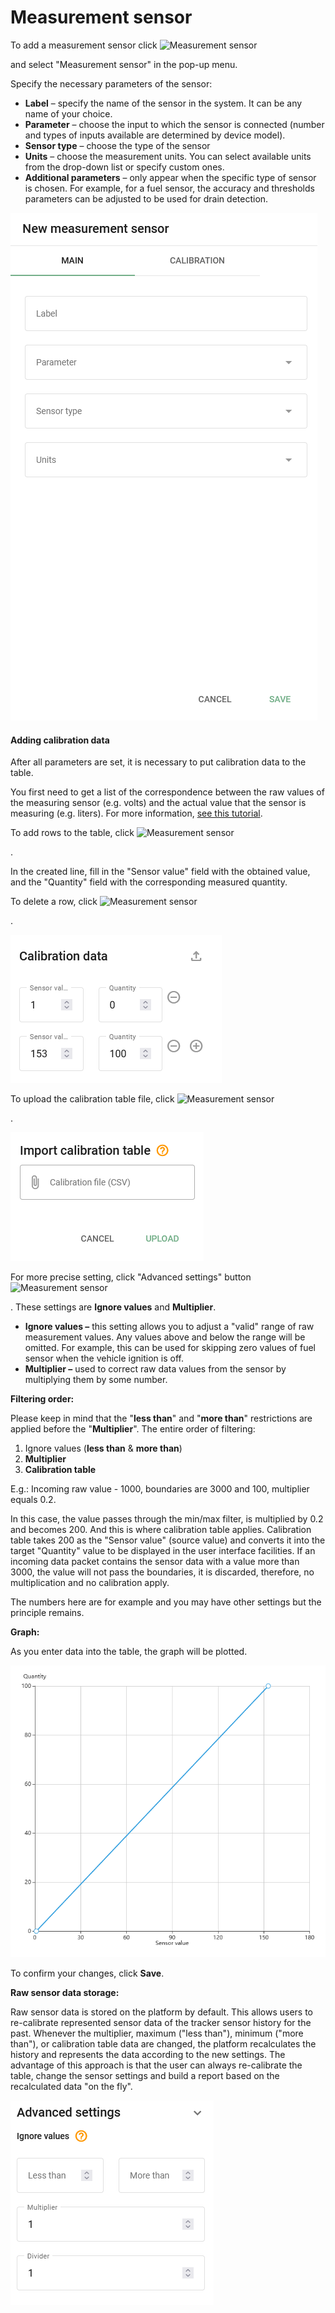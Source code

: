 # Measurement sensor

To add a measurement sensor click ![Measurement sensor](https://www.navixy.com/wp-content/uploads/2021/10/add.png)

and select "Measurement sensor" in the pop-up menu.

Specify the necessary parameters of the sensor:

* **Label** – specify the name of the sensor in the system. It can be any name of your choice.
* **Parameter** – choose the input to which the sensor is connected (number and types of inputs available are determined by device model).
* **Sensor type** – choose the type of the sensor
* **Units** – choose the measurement units. You can select available units from the drop-down list or specify custom ones.
* **Additional parameters** – only appear when the specific type of sensor is chosen. For example, for a fuel sensor, the accuracy and thresholds parameters can be adjusted to be used for drain detection.

![image-20241118-030748.png](../../../../guide-de-litilizateur/appareils-et-parametres/capteurs-pour-vehicules/attachments/image-20241118-030748.png)

#### Adding calibration data

After all parameters are set, it is necessary to put calibration data to the table.

You first need to get a list of the correspondence between the raw values of the measuring sensor (e.g. volts) and the actual value that the sensor is measuring (e.g. liters). For more information, [see this tutorial](https://docs.navixy.com/eco-fleet/fuel-level-sensors).

To add rows to the table, click ![Measurement sensor](https://www.navixy.com/wp-content/uploads/2021/10/add.png)

.

In the created line, fill in the "Sensor value" field with the obtained value, and the "Quantity" field with the corresponding measured quantity.

To delete a row, click ![Measurement sensor](https://www.navixy.com/wp-content/uploads/2021/10/del.png)

.

![image-20241118-030907.png](../../../../guide-de-litilizateur/appareils-et-parametres/capteurs-pour-vehicules/attachments/image-20241118-030907.png)

To upload the calibration table file, click ![Measurement sensor](https://www.navixy.com/wp-content/uploads/2021/10/upload.png)

.

![image-20241118-030950.png](../../../../guide-de-litilizateur/appareils-et-parametres/capteurs-pour-vehicules/attachments/image-20241118-030950.png)

For more precise setting, click "Advanced settings" button ![Measurement sensor](https://www.navixy.com/wp-content/uploads/2021/10/advanced_settings.png)

. These settings are **Ignore values** and **Multiplier**.

* **Ignore values –** this setting allows you to adjust a "valid" range of raw measurement values. Any values above and below the range will be omitted. For example, this can be used for skipping zero values of fuel sensor when the vehicle ignition is off.
* **Multiplier –** used to correct raw data values from the sensor by multiplying them by some number.

**Filtering order:**

Please keep in mind that the "**less than**" and "**more than**" restrictions are\
applied before the "**Multiplier**". The entire order of filtering:

1. Ignore values (**less than** & **more than**)
2. **Multiplier**
3. **Calibration table**

E.g.: Incoming raw value - 1000, boundaries are 3000 and 100, multiplier equals 0.2.

In this case, the value passes through the min/max filter, is multiplied by 0.2 and becomes 200. And this is where calibration table applies. Calibration table takes 200 as the "Sensor value" (source value) and converts it into the target "Quantity" value to be displayed in the user interface facilities. If an incoming data packet contains the sensor data with a value more than 3000, the value will not pass the boundaries, it is discarded, therefore, no multiplication and no calibration apply.

The numbers here are for example and you may have other settings but the principle remains.

**Graph:**

As you enter data into the table, the graph will be plotted.

![image-20241118-031012.png](../../../../guide-de-litilizateur/appareils-et-parametres/capteurs-pour-vehicules/attachments/image-20241118-031012.png)

To confirm your changes, click **Save**.

**Raw sensor data storage:**

Raw sensor data is stored on the platform by default. This allows users to re-calibrate represented sensor data of the tracker sensor history for the past. Whenever the multiplier, maximum ("less than"), minimum ("more than"), or calibration table data are changed, the platform recalculates the history and represents the data according to the new settings. The advantage of this approach is that the user can always re-calibrate the table, change the sensor settings and build a report based on the recalculated data "on the fly".

![image-20241118-031112.png](../../../../guide-de-litilizateur/appareils-et-parametres/capteurs-pour-vehicules/attachments/image-20241118-031112.png)
